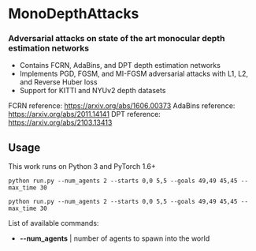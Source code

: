 # MonoDepthAttacks

### Adversarial attacks on state of the art monocular depth estimation networks
-  Contains FCRN, AdaBins, and DPT depth estimation networks
-  Implements PGD, FGSM, and MI-FGSM adversarial attacks with L1, L2, and Reverse Huber loss
-  Support for KITTI and NYUv2 depth datasets

FCRN reference: https://arxiv.org/abs/1606.00373
AdaBins reference: https://arxiv.org/abs/2011.14141
DPT reference: https://arxiv.org/abs/2103.13413

## Usage
This work runs on Python 3 and PyTorch 1.6+




`python run.py --num_agents 2 --starts 0,0 5,5 --goals 49,49 45,45 --max_time 30`

`python run.py --num_agents 2 --starts 0,0 5,5 --goals 49,49 45,45 --max_time 30`

List of available commands:
- **--num_agents** | number of agents to spawn into the world 
